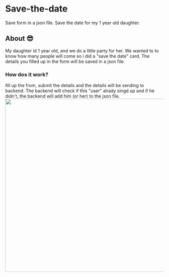 # Save-the-date
Save form in a json file.
Save the date for my 1 year old daughter.


<h2> About 😎</h2>
My daughter id 1 year old, and we do a little party for her. We wanted to to know how many people will come so i did a "save the date" card.
The details you filled up in the form will be saved in a json file.


<h3>How dos it work?</h3>
fill up the from, submit the details and the details will be sending to backend.
The backend will check if this "user" alrady singd up and if he didn't, the backend will add him (or her) to the json file.

<img align="center" src="https://giphy.com/gifs/OJ03FjiLv28vOjdT8s" width="550">

